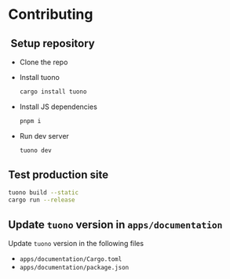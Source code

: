 # Contributing

##  Setup repository

- Clone the repo

- Install tuono

  ```sh
  cargo install tuono
  ```

- Install JS dependencies

  ```sh
  pnpm i
  ```

- Run dev server

  ```sh
  tuono dev
  ```

## Test production site

```sh
tuono build --static
cargo run --release 
```

## Update `tuono` version in `apps/documentation`

Update `tuono` version in the following files

- `apps/documentation/Cargo.toml`
- `apps/documentation/package.json`
